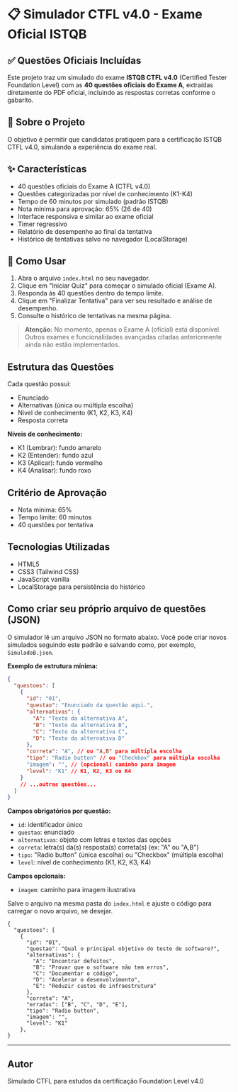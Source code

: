 
# 📋 Simulador CTFL v4.0 - Exame Oficial ISTQB

## ✅ Questões Oficiais Incluídas

Este projeto traz um simulado do exame **ISTQB CTFL v4.0** (Certified Tester Foundation Level) com as **40 questões oficiais do Exame A**, extraídas diretamente do PDF oficial, incluindo as respostas corretas conforme o gabarito.

## 🎯 Sobre o Projeto

O objetivo é permitir que candidatos pratiquem para a certificação ISTQB CTFL v4.0, simulando a experiência do exame real.

## ✨ Características

- 40 questões oficiais do Exame A (CTFL v4.0)
- Questões categorizadas por nível de conhecimento (K1-K4)
- Tempo de 60 minutos por simulado (padrão ISTQB)
- Nota mínima para aprovação: 65% (26 de 40)
- Interface responsiva e similar ao exame oficial
- Timer regressivo
- Relatório de desempenho ao final da tentativa
- Histórico de tentativas salvo no navegador (LocalStorage)

## 🚀 Como Usar

1. Abra o arquivo `index.html` no seu navegador.
2. Clique em "Iniciar Quiz" para começar o simulado oficial (Exame A).
3. Responda às 40 questões dentro do tempo limite.
4. Clique em "Finalizar Tentativa" para ver seu resultado e análise de desempenho.
5. Consulte o histórico de tentativas na mesma página.

> **Atenção:** No momento, apenas o Exame A (oficial) está disponível. Outros exames e funcionalidades avançadas citadas anteriormente ainda não estão implementados.

## Estrutura das Questões

Cada questão possui:

- Enunciado
- Alternativas (única ou múltipla escolha)
- Nível de conhecimento (K1, K2, K3, K4)
- Resposta correta

**Níveis de conhecimento:**

- K1 (Lembrar): fundo amarelo
- K2 (Entender): fundo azul
- K3 (Aplicar): fundo vermelho
- K4 (Analisar): fundo roxo

## Critério de Aprovação

- Nota mínima: 65%
- Tempo limite: 60 minutos
- 40 questões por tentativa

## Tecnologias Utilizadas

- HTML5
- CSS3 (Tailwind CSS)
- JavaScript vanilla
- LocalStorage para persistência do histórico

## Como criar seu próprio arquivo de questões (JSON)

O simulador lê um arquivo JSON no formato abaixo. Você pode criar novos simulados seguindo este padrão e salvando como, por exemplo, `SimuladoB.json`.

**Exemplo de estrutura mínima:**

```json
{
  "questoes": [
    {
      "id": "01",
      "questao": "Enunciado da questão aqui.",
      "alternativas": {
        "A": "Texto da alternativa A",
        "B": "Texto da alternativa B",
        "C": "Texto da alternativa C",
        "D": "Texto da alternativa D"
      },
      "correta": "A", // ou "A,B" para múltipla escolha
      "tipo": "Radio button" // ou "Checkbox" para múltipla escolha
      "imagem": "", // (opcional) caminho para imagem
      "level": "K1" // K1, K2, K3 ou K4
    }
    // ...outras questões...
  ]
}
```

**Campos obrigatórios por questão:**
- `id`: identificador único
- `questao`: enunciado
- `alternativas`: objeto com letras e textos das opções
- `correta`: letra(s) da(s) resposta(s) correta(s) (ex: "A" ou "A,B")
- `tipo`: "Radio button" (única escolha) ou "Checkbox" (múltipla escolha)
- `level`: nível de conhecimento (K1, K2, K3, K4)

**Campos opcionais:**
- `imagem`: caminho para imagem ilustrativa

Salve o arquivo na mesma pasta do `index.html` e ajuste o código para carregar o novo arquivo, se desejar.
```
{
  "questoes": [
    {
      "id": "01",
      "questao": "Qual o principal objetivo do teste de software?",
      "alternativas": {
        "A": "Encontrar defeitos",
        "B": "Provar que o software não tem erros",
        "C": "Documentar o código",
        "D": "Acelerar o desenvolvimento",
        "E": "Reduzir custos de infraestrutura"
      },
      "correta": "A",
      "erradas": ["B", "C", "D", "E"],
      "tipo": "Radio button",
      "imagem": "",
      "level": "K1"
    },
}
```
---

## Autor

Simulado CTFL para estudos da certificação Foundation Level v4.0
